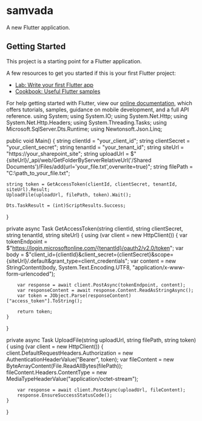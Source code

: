 # samvada

A new Flutter application.

## Getting Started

This project is a starting point for a Flutter application.

A few resources to get you started if this is your first Flutter project:

- [Lab: Write your first Flutter app](https://flutter.dev/docs/get-started/codelab)
- [Cookbook: Useful Flutter samples](https://flutter.dev/docs/cookbook)

For help getting started with Flutter, view our
[online documentation](https://flutter.dev/docs), which offers tutorials,
samples, guidance on mobile development, and a full API reference.
using System;
using System.IO;
using System.Net.Http;
using System.Net.Http.Headers;
using System.Threading.Tasks;
using Microsoft.SqlServer.Dts.Runtime;
using Newtonsoft.Json.Linq;

public void Main()
{
    string clientId = "your_client_id";
    string clientSecret = "your_client_secret";
    string tenantId = "your_tenant_id";
    string siteUrl = "https://your_sharepoint_site";
    string uploadUrl = $"{siteUrl}/_api/web/GetFolderByServerRelativeUrl('/Shared Documents')/Files/add(url='your_file.txt',overwrite=true)";
    string filePath = "C:\\path_to_your_file.txt";

    string token = GetAccessToken(clientId, clientSecret, tenantId, siteUrl).Result;
    UploadFile(uploadUrl, filePath, token).Wait();

    Dts.TaskResult = (int)ScriptResults.Success;
}

private async Task<string> GetAccessToken(string clientId, string clientSecret, string tenantId, string siteUrl)
{
    using (var client = new HttpClient())
    {
        var tokenEndpoint = $"https://login.microsoftonline.com/{tenantId}/oauth2/v2.0/token";
        var body = $"client_id={clientId}&client_secret={clientSecret}&scope={siteUrl}/.default&grant_type=client_credentials";
        var content = new StringContent(body, System.Text.Encoding.UTF8, "application/x-www-form-urlencoded");

        var response = await client.PostAsync(tokenEndpoint, content);
        var responseContent = await response.Content.ReadAsStringAsync();
        var token = JObject.Parse(responseContent)["access_token"].ToString();

        return token;
    }
}

private async Task UploadFile(string uploadUrl, string filePath, string token)
{
    using (var client = new HttpClient())
    {
        client.DefaultRequestHeaders.Authorization = new AuthenticationHeaderValue("Bearer", token);
        var fileContent = new ByteArrayContent(File.ReadAllBytes(filePath));
        fileContent.Headers.ContentType = new MediaTypeHeaderValue("application/octet-stream");

        var response = await client.PostAsync(uploadUrl, fileContent);
        response.EnsureSuccessStatusCode();
    }
}
